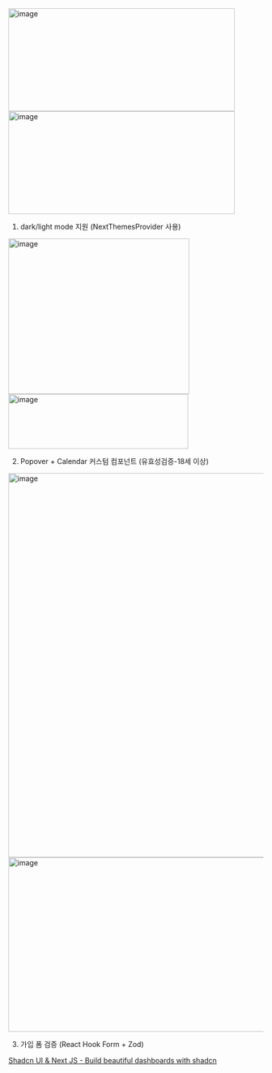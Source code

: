 <img width="447" height="203" alt="image" src="https://github.com/user-attachments/assets/72744ff5-5fa2-4dc7-b4d7-f8811a84de3d" />
<img width="447" height="203" alt="image" src="https://github.com/user-attachments/assets/a750a647-3940-4d31-86a7-879b5d0a379f" />

1. dark/light mode 지원 (NextThemesProvider 사용)

<img width="357" height="307" alt="image" src="https://github.com/user-attachments/assets/d539e41c-bc0b-41e6-b83e-d62489fd208d" />
<img width="355" height="108" alt="image" src="https://github.com/user-attachments/assets/3fa191aa-a74f-4d67-ad93-1aa0e45e75e6" />

2. Popover + Calendar 커스텀 컴포넌트 (유효성검증-18세 이상)

<img width="537" height="758" alt="image" src="https://github.com/user-attachments/assets/f6b68c46-d7b4-47f8-b49e-1175e816fdbf" />
<img width="680" height="344" alt="image" src="https://github.com/user-attachments/assets/7c953a28-d7cf-4c05-a8af-cea84434547b" />

3. 가입 폼 검증 (React Hook Form + Zod)

[Shadcn UI & Next JS - Build beautiful dashboards with shadcn](https://www.udemy.com/course/shadcn-ui/?referralCode=9BD15934CF78810643AB&couponCode=KEEPLEARNING)
